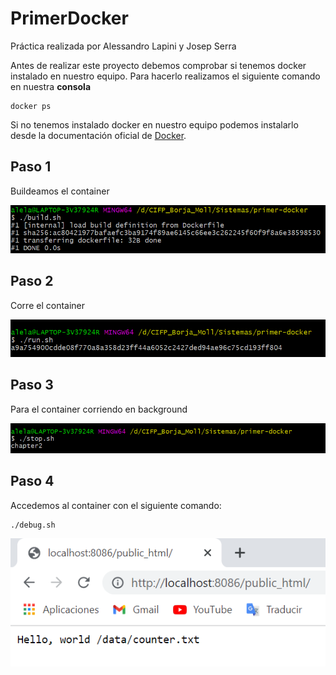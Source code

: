 # PrimerDocker

Práctica realizada por Alessandro Lapini y Josep Serra

Antes de realizar este proyecto debemos comprobar si tenemos docker instalado en nuestro equipo. Para hacerlo realizamos el siguiente comando en nuestra **consola**

    docker ps

Si no tenemos instalado docker en nuestro equipo podemos instalarlo desde la documentación oficial de [Docker](https://docs.docker.com/).

## Paso 1

Buildeamos el container

![Paso 1](/images/1.png)

## Paso 2

Corre el container

![Paso 2](/images/2.png)

## Paso 3

Para el container corriendo en background

![Paso 3](/images/3.png)

## Paso 4

Accedemos al container con el siguiente comando:

    ./debug.sh

![Paso 4](/images/4.png)